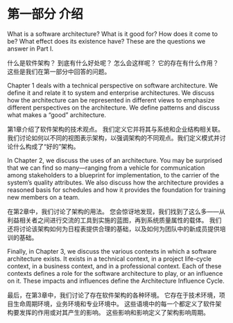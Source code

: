 # 第一部分 介绍

<!--https://blog.csdn.net/susemm/article/details/122774007-->

What is a software architecture? What is it good for? How does it come to be? What effect does its existence have? These are the questions we answer in Part I.

什么是软件架构？ 到底有什么好处呢？ 怎么会这样呢？ 它的存在有什么作用？ 这些是我们在第一部分中回答的问题。

Chapter 1 deals with a technical perspective on software architecture. We define it and relate it to system and enterprise architectures. We discuss how the architecture can be represented in different views to emphasize different perspectives on the architecture. We define patterns and discuss what makes a “good” architecture.

第1章介绍了软件架构的技术观点。 我们定义它并将其与系统和企业结构相关联。 我们讨论如何以不同的视图表示架构，以强调架构的不同观点。我们定义模式并讨论什么构成了“好的”架构。

In Chapter 2, we discuss the uses of an architecture. You may be surprised that we can find so many—ranging from a vehicle for communication among stakeholders to a blueprint for implementation, to the carrier of the system’s quality attributes. We also discuss how the architecture provides a reasoned basis for schedules and how it provides the foundation for training new members on a team.

在第2章中，我们讨论了架构的用法。 您会惊讶地发现，我们找到了这么多——从利益相关者之间进行交流的工具到实施的蓝图，再到系统质量属性的载体。 我们还将讨论该架构如何为日程表提供合理的基础，以及如何为团队中的新成员提供培训的基础。

Finally, in Chapter 3, we discuss the various contexts in which a software architecture exists. It exists in a technical context, in a project life-cycle context, in a business context, and in a professional context. Each of these contexts defines a role for the software architecture to play, or an influence on it. These impacts and influences define the Architecture Influence Cycle.

最后，在第3章中，我们讨论了存在软件架构的各种环境。 它存在于技术环境，项目生命周期环境，业务环境和专业环境中。 这些语境中的每一个都定义了软件架构要发挥的作用或对其产生的影响。 这些影响和影响定义了架构影响周期。
